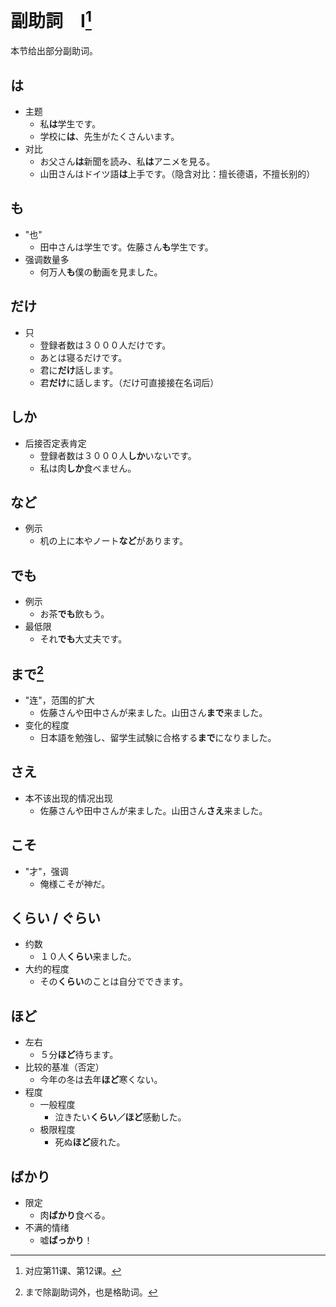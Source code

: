# 副助詞　Ⅰ[^title]

本节给出部分副助词。

## は
- 主题
  - 私**は**学生です。
  - 学校に**は**、先生がたくさんいます。
- 对比
  - お父さん**は**新聞を読み、私**は**アニメを見る。
  - 山田さんはドイツ語**は**上手です。（隐含对比：擅长德语，不擅长别的）
## も
- "也"
  - 田中さんは学生です。佐藤さん**も**学生です。
- 强调数量多
  - 何万人**も**僕の動画を見ました。
## だけ
- 只
  - 登録者数は３０００人だけです。
  - あとは寝るだけです。
  - 君に**だけ**話します。
  - 君**だけ**に話します。（だけ可直接接在名词后）
## しか
- 后接否定表肯定
  - 登録者数は３０００人**しか**いないです。
  - 私は肉**しか**食べません。
## など
- 例示
  - 机の上に本やノート**など**があります。
## でも
- 例示
  - お茶**でも**飲もう。
- 最低限
  - それ**でも**大丈夫です。
## まで[^made]
- "连"，范围的扩大
  - 佐藤さんや田中さんが来ました。山田さん**まで**来ました。
- 变化的程度
  - 日本語を勉強し、留学生試験に合格する**まで**になりました。
## さえ
- 本不该出现的情况出现
  - 佐藤さんや田中さんが来ました。山田さん**さえ**来ました。
## こそ
- "才"，强调
  - 俺様こそが神だ。
## くらい / ぐらい
- 约数
  - １０人**くらい**来ました。
- 大约的程度
  - その**くらい**のことは自分でできます。
## ほど
- 左右
  - ５分**ほど**待ちます。
- 比较的基准（否定）
  - 今年の冬は去年**ほど**寒くない。
- 程度
  - 一般程度
    - 泣きたい**くらい／ほど**感動した。
  - 极限程度
    - 死ぬ**ほど**疲れた。
## ばかり
- 限定
  - 肉**ばかり**食べる。
- 不满的情绪
  - 嘘**ばっかり**！


[^title]: 对应第11课、第12课。
[^made]: まで除副助词外，也是格助词。
